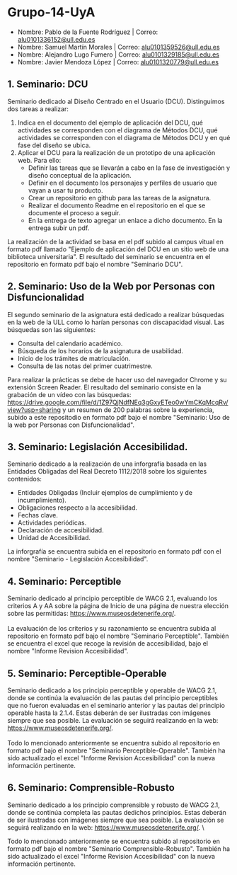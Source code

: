 # Grupo-14-UyA
* Nombre: Pablo de la Fuente Rodríguez | Correo: alu0101336152@ull.edu.es
* Nombre: Samuel Martín Morales        | Correo: alu0101359526@ull.edu.es
* Nombre: Alejandro Lugo Fumero        | Correo: alu0101329185@ull.edu.es
* Nombre: Javier Mendoza López         | Correo: alu0101320779@ull.edu.es

## 1. Seminario: DCU
   Seminario dedicado al Diseño Centrado en el Usuario (DCU). Distinguimos dos tareas a realizar:
1. Indica en el documento del ejemplo de aplicación del DCU, qué actividades se corresponden con el diagrama de Métodos DCU, qué actividades se corresponden con el diagrama de Métodos DCU y en qué fase del diseño se ubica.
2. Aplicar el DCU para la realización de un prototipo de una aplicación web. Para ello:
   - Definir las tareas que se llevarán a cabo en la fase de investigación y diseño conceptual de la aplicación.
   - Definir en el documento los personajes y perfiles de usuario que vayan a usar tu producto.
   - Crear un repositorio en github para las tareas de la asignatura.
   - Realizar el documento Readme en el repositorio en el que se documente el proceso a seguir. 
   - En la entrega de texto agregar un enlace a dicho documento. En la entrega subir un pdf.
         
La realización de la actividad se basa en el pdf subido al campus vitual en formato pdf llamado "Ejemplo de aplicación del DCU en un sitio web de una biblioteca universitaria". El resultado del seminario se encuentra en el repositorio en formato pdf bajo el nombre "Seminario DCU".

## 2. Seminario: Uso de la Web por Personas con Disfuncionalidad
   El segundo seminario de la asignatura está dedicado a realizar búsquedas en la web de la ULL como lo harían personas con discapacidad visual. Las búsquedas son las siguientes:
   - Consulta del calendario académico.
   - Búsqueda de los horarios de la asignatura de usabilidad.
   - Inicio de los trámites de matriculación.
   - Consulta de las notas del primer cuatrimestre.

   Para realizar la prácticas se debe de hacer uso del navegador Chrome y su extensión Screen Reader. El resultado del seminario consiste en la grabación de un vídeo con las búsquedas: https://drive.google.com/file/d/1Z97QjNdfNEq3gGxyETeo0wYmCKqMcqRv/view?usp=sharing y un resumen de 200 palabras sobre la experiencia, subido a este repositodio en formato pdf bajo el nombre "Seminario: Uso de la web por Personas con Disfuncionalidad".
   
 ## 3. Seminario: Legislación Accesibilidad.
   Seminario dedicado a la realización de una inforgrafía basada en las Entidades Obligadas del Real Decreto 1112/2018 sobre los siguientes contenidos:
   - Entidades Obligadas (Incluir ejemplos de cumplimiento y de incumplimiento).
   - Obligaciones respecto a la accesibilidad.
   - Fechas clave.
   - Actividades periódicas.
   - Declaración de accesibilidad.
   - Unidad de Accesibilidad.

   La inforgrafía se encuentra subida en el repositorio en formato pdf con el nombre "Seminario - Legislación Accesibilidad".
   
## 4. Seminario: Perceptible
   Seminario dedicado al principio perceptible de WACG 2.1, evaluando los criterios A y AA sobre la página de Inicio de una página de nuestra elección sobre las permitidas: https://www.museosdetenerife.org/. \
   \
   La evaluación de los criterios y su razonamiento se encuentra subida al repositorio en formato pdf bajo el nombre "Seminario Perceptible". También se encuentra el excel que recoge la revisión de accesibilidad, bajo el nombre "Informe Revision Accesibilidad".
   
## 5. Seminario: Perceptible-Operable
   Seminario dedicado a los principio perceptible y operable de WACG 2.1, donde se continúa la evaluación de las pautas del principio perceptibles que no fueron evaluadas en el seminario anterior y las pautas del principio operable hasta la 2.1.4. Estas deberán de ser ilustradas con imágenes siempre que sea posible. La evaluación se seguirá realizando en la web: https://www.museosdetenerife.org/. \
   \
   Todo lo mencionado anteriormente se encuentra subido al repositorio en formato pdf bajo el nombre "Seminario Perceptible-Operable". También ha sido actualizado el excel "Informe Revision Accesibilidad" con la nueva información pertinente.
   
## 6. Seminario: Comprensible-Robusto
   Seminario dedicado a los principio comprensible y robusto de WACG 2.1, donde se continúa completa las pautas dedichos principios. Estas deberán de ser ilustradas con imágenes siempre que sea posible. La evaluación se seguirá realizando en la web: https://www.museosdetenerife.org/. \

   Todo lo mencionado anteriormente se encuentra subido al repositorio en formato pdf bajo el nombre "Seminario Comprensible-Robusto". También ha sido actualizado el excel "Informe Revision Accesibilidad" con la nueva información pertinente.
